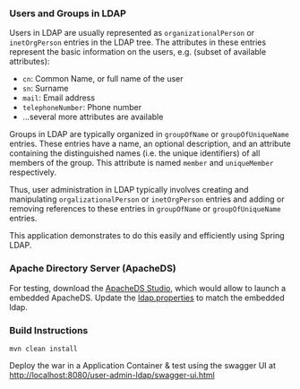 
### Users and Groups in LDAP

Users in LDAP are usually represented as `organizationalPerson` or `inetOrgPerson` entries in the LDAP tree.
The attributes in these entries represent the basic information on the users, e.g. (subset of available attributes):

* `cn`: Common Name, or full name of the user
* `sn`: Surname
* `mail`: Email address
* `telephoneNumber`: Phone number
* ...several more attributes are available

Groups in LDAP are typically organized in `groupOfName` or `groupOfUniqueName` entries. These entries have a name,
an optional description, and an attribute containing the distinguished names (i.e. the unique identifiers) of all
members of the group. This attribute is named `member` and `uniqueMember` respectively.

Thus, user administration in LDAP typically involves creating and manipulating `orgalizationalPerson` or `inetOrgPerson`
entries and adding or removing references to these entries in `groupOfName` or `groupOfUniqueName` entries.

This application demonstrates to do this easily and efficiently using Spring LDAP.

### Apache Directory Server (ApacheDS)
For testing, download the [ApacheDS Studio](http://directory.apache.org/studio/), which would allow to launch a embedded ApacheDS.
Update the [ldap.properties](src/main/resources/ldap.properties) to match the embedded ldap.

### Build Instructions
```
mvn clean install
```

Deploy the war in a Application Container & test using the swagger UI at
[http://localhost:8080/user-admin-ldap/swagger-ui.html](http://localhost:8080/user-admin-ldap/swagger-ui.html)